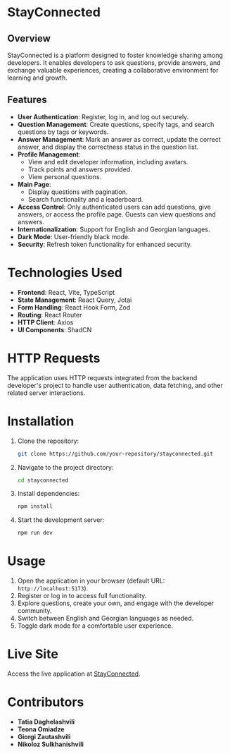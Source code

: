 # StayConnected

## Overview
 StayConnected is a platform designed to foster knowledge sharing among developers. It enables developers to ask questions, provide answers, and exchange valuable experiences, creating a collaborative environment for learning and growth.

## Features
- **User Authentication**: Register, log in, and log out securely.
- **Question Management**: Create questions, specify tags, and search questions by tags or keywords.
- **Answer Management**: Mark an answer as correct, update the correct answer, and display the correctness status in the question list.
- **Profile Management**:
   - View and edit developer information, including avatars.
   - Track points and answers provided.
   - View personal questions.
- **Main Page**:
   - Display questions with pagination.
   - Search functionality and a leaderboard.
- **Access Control**: Only authenticated users can add questions, give answers, or access the profile page. Guests can view questions and answers.
- **Internationalization**: Support for English and Georgian languages.
- **Dark Mode**: User-friendly black mode.
- **Security**: Refresh token functionality for enhanced security.

# Technologies Used
- **Frontend**: React, Vite, TypeScript
- **State Management**: React Query, Jotai
- **Form Handling**: React Hook Form, Zod
- **Routing**: React Router
- **HTTP Client**: Axios
- **UI Components**: ShadCN

# HTTP Requests
 The application uses HTTP requests integrated from the backend developer's project to handle user authentication, data fetching, and other related server interactions.


# Installation
1. Clone the repository:
    ```bash
    git clone https://github.com/your-repository/stayconnected.git
    ```
2. Navigate to the project directory:
    ```bash
   cd stayconnected
    ```
3. Install dependencies:
    ```bash
    npm install
    ```
4. Start the development server:
    ```bash
    npm run dev
    ```

# Usage
 1. Open the application in your browser (default URL: `http://localhost:5173`).
 2. Register or log in to access full functionality.
 3. Explore questions, create your own, and engage with the developer community.
 4. Switch between English and Georgian languages as needed.
 5. Toggle dark mode for a comfortable user experience.

# Live Site
 Access the live application at [StayConnected](https://stayconnected.lol/).

# Contributors
 - **Tatia Daghelashvili**
 - **Teona Omiadze**
 - **Giorgi Zautashvili**
 - **Nikoloz Sulkhanishvili**



